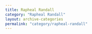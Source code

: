 ```yaml
---
title: Rapheal Randall
category: "Rapheal Randall"
layout: archive-categories
permalink: "category/rapheal-randall"
---
```

